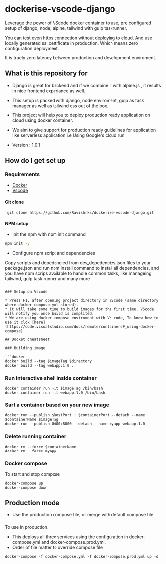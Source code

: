 # dockerise-vscode-django

Leverage the power of VScode docker container  to use, pre configured setup of django, node, alpine, tailwind with gulp taskrunner.

You can test even https connection without deploying to cloud. And use locally generated ssl certificate in production. Which means zero configuration deployment.

It is truely zero latency between production and development enviroment.

## What is this repository for ##

* Django is great for backend and if we combine it with alpine.js , it results in nice frontend experiance as well.

* This setup is packed with django, node enviroment, gulp as task manager as well as tailwind css out of the box.

* This project will help you to deploy production ready application on cloud using docker container.

* We aim to give support for production ready guidelines for application like serverless application i.e Using Google's cloud run

* Version : 1.0.1

## How do I get set up ##

### Requirements

* [Docker](https://www.docker.com/get-started)
* [Vscode](https://code.visualstudio.com)

#### Git clone

```docker
 git clone https://github.com/Ravishrks/dockerise-vscode-django.git
```

#### NPM setup

* Init the npm with npm init command

```sh
npm init -y
```

* Configure npm script and dependencies
  
Copy scripts and depedencied from dev_depedencies.json files to your package.json and run npm install command to install all dependencies, and you have npm scrips available to handle common tasks, like manageing tailwind, gulp task runner and many more
```

### Setup on Vscode

* Press F1, after opening project directory in VScode (same directory where docker-compose.yml stored).
* It will take some time to build images for the first time, VScode will notify you once build is complited.
* We are using docker compose enviroment with Vs code, To know how to use it clck [here](https://code.visualstudio.com/docs/remote/containers#_using-docker-compose)

## Docket cheatsheet

### Building image

```docker
docker build --tag $imageTag $directory
docker build --tag webapp:1.0 .
```

### Run interactive shell inside container

```docker
docker container run -it $imageTag /bin/bash
docker container run -it webapp:1.0 /bin/bash
```

### Sart a container based on your new image

```docker
docker run --publish $hostPort : $containerPort --detach --name $containerName $imageTag
docker run --publish 8000:8000 --detach --name myapp webapp:1.0
```

### Delete running container

```docker
docker rm --force $containerName
docker rm --force myapp
```

### Docker compose

To start and stop compose

```docker
docker-compose up
docker-compose down
```

## Production mode

* Use the production compose file, or merge with default compose file

###

To use in production.

* This deploys all three services using the configuration in docker-compose.yml and docker-compose.prod.yml.
* Order of file matter to override compose file

```docker
docker-compose -f docker-compose.yml -f docker-compose.prod.yml up -d
```
